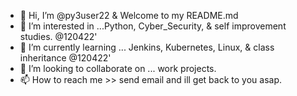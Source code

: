 - 👋 Hi, I’m @py3user22 & Welcome to my README.md
- 👀 I’m interested in ...Python, Cyber_Security, & self improvement studies.   @120422'
- 🌱 I’m currently learning ... Jenkins, Kubernetes, Linux, & class inheritance   @120422'
- 💞️ I’m looking to collaborate on ... work projects.
- 📫 How to reach me >> send email and ill get back to you asap. 
<!---
py3user22/py3user22 is a ✨ special ✨ repository because its `README.md` (this file) appears on your GitHub profile.
You can click the Preview link to take a look at your changes.
--->
